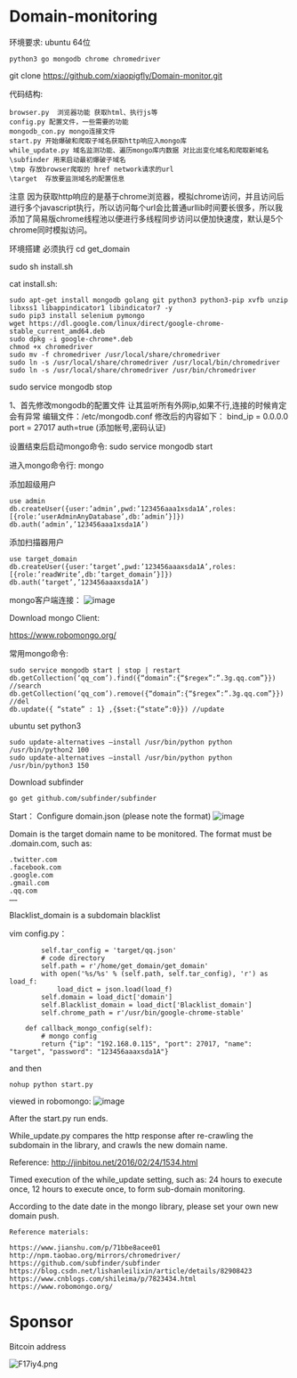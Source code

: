 # Domain-monitoring

环境要求:
ubuntu 64位

```
python3 go mongodb chrome chromedriver
```

git clone https://github.com/xiaopigfly/Domain-monitor.git

代码结构:

```
browser.py  浏览器功能 获取html、执行js等  
config.py 配置文件，一些需要的功能  
mongodb_con.py mongo连接文件  
start.py 开始爆破和爬取子域名获取http响应入mongo库  
while_update.py 域名监测功能、遍历mongo库内数据 对比出变化域名和爬取新域名 
\subfinder 用来启动最初爆破子域名
\tmp 存放browser爬取的 href network请求的url    
\target  存放要监测域名的配置信息
```
注意
因为获取http响应的是基于chrome浏览器，模拟chrome访问，并且访问后进行多个javascript执行，所以访问每个url会比普通urllib时间要长很多，所以我添加了简易版chrome线程池以便进行多线程同步访问以便加快速度，默认是5个chrome同时模拟访问。

环境搭建
必须执行
cd get_domain

sudo sh install.sh

cat install.sh:

```
sudo apt-get install mongodb golang git python3 python3-pip xvfb unzip libxss1 libappindicator1 libindicator7 -y
sudo pip3 install selenium pymongo
wget https://dl.google.com/linux/direct/google-chrome-stable_current_amd64.deb
sudo dpkg -i google-chrome*.deb
chmod +x chromedriver
sudo mv -f chromedriver /usr/local/share/chromedriver
sudo ln -s /usr/local/share/chromedriver /usr/local/bin/chromedriver
sudo ln -s /usr/local/share/chromedriver /usr/bin/chromedriver
```

sudo service mongodb stop

1、首先修改mongodb的配置文件 让其监听所有外网ip,如果不行,连接的时候肯定会有异常
编辑文件：/etc/mongodb.conf
修改后的内容如下：
bind_ip = 0.0.0.0
port = 27017
auth=true (添加帐号,密码认证)

设置结束后启动mongo命令: sudo service mongodb start

进入mongo命令行: mongo

添加超级用户

```
use admin
db.createUser({user:’admin’,pwd:’123456aaa1xsda1A’,roles:[{role:’userAdminAnyDatabase’,db:’admin’}]})
db.auth(‘admin’,’123456aaa1xsda1A’)
```

添加扫描器用户

```
use target_domain
db.createUser({user:’target’,pwd:’123456aaaxsda1A’,roles:[{role:’readWrite’,db:’target_domain’}]})
db.auth(‘target’,’123456aaaxsda1A’)
```

mongo客户端连接：
![image](https://s1.ax1x.com/2018/12/06/F10Rbj.png)

Download mongo Client:

https://www.robomongo.org/ 

常用mongo命令:

```
sudo service mongodb start | stop | restart
db.getCollection(‘qq_com’).find({“domain”:{“$regex”:”.3g.qq.com”}}) //search
db.getCollection(‘qq_com’).remove({“domain”:{“$regex”:”.3g.qq.com”}}) //del
db.update({ “state” : 1} ,{$set:{“state”:0}}) //update
```

ubuntu set python3
```
sudo update-alternatives –install /usr/bin/python python /usr/bin/python2 100
sudo update-alternatives –install /usr/bin/python python /usr/bin/python3 150
```

Download subfinder

```
go get github.com/subfinder/subfinder
```

Start：
Configure domain.json (please note the format)
![image](https://s1.ax1x.com/2018/12/06/F1BGon.png)


Domain is the target domain name to be monitored. The format must be .domain.com, such as:

```
.twitter.com
.facebook.com
.google.com
.gmail.com
.qq.com
……
```

Blacklist_domain is a subdomain blacklist

vim config.py：

```
        self.tar_config = 'target/qq.json'
        # code directory
        self.path = r'/home/get_domain/get_domain'
        with open('%s/%s' % (self.path, self.tar_config), 'r') as load_f:
            load_dict = json.load(load_f)
        self.domain = load_dict['domain']
        self.Blacklist_domain = load_dict['Blacklist_domain']
        self.chrome_path = r'/usr/bin/google-chrome-stable'

    def callback_mongo_config(self):
        # mongo config
        return {"ip": "192.168.0.115", "port": 27017, "name": "target", "password": "123456aaaxsda1A"}

```

and then

```
nohup python start.py
```
viewed in robomongo:
![image](https://s1.ax1x.com/2018/12/06/F1BjOg.png)


After the start.py run ends.

While_update.py compares the http response after re-crawling the subdomain in the library, and crawls the new domain name.

Reference: http://jinbitou.net/2016/02/24/1534.html

Timed execution of the while_update setting, such as: 24 hours to execute once, 12 hours to execute once, to form sub-domain monitoring.

According to the date date in the mongo library, please set your own new domain push.


```
Reference materials:

https://www.jianshu.com/p/71bbe8acee01 
http://npm.taobao.org/mirrors/chromedriver/ 
https://github.com/subfinder/subfinder 
https://blog.csdn.net/lishanleilixin/article/details/82908423 
https://www.cnblogs.com/shileima/p/7823434.html 
https://www.robomongo.org/
```

# Sponsor 
Bitcoin address

![F17iy4.png](https://s1.ax1x.com/2018/12/07/F17iy4.png)

